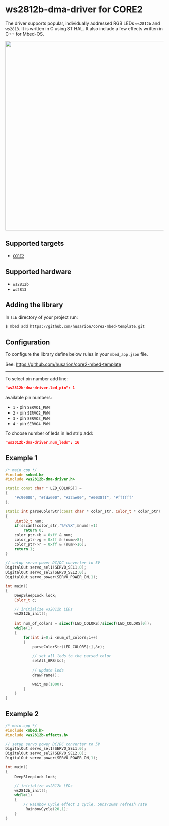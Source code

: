 # ws2812b-dma-driver for CORE2

The driver supports popular, individually addressed RGB LEDs `ws2812b` and `ws2813`. It is written in C using ST HAL. It also include a few effects written in C++ for Mbed-OS.  

<p align="center">
<img src=".img/IMG_20190806_175106.jpg" width="600px"/>
</p>

## Supported targets
* [`CORE2`](https://github.com/husarion/core2-mbed-template) 

## Supported hardware
* `ws2812b`
* `ws2813`

## Adding the library
In `lib` directory of your project run:
```bash
$ mbed add https://github.com/husarion/core2-mbed-template.git
```

## Configuration
To configure the library define below rules in your `mbed_app.json` file.

See: https://github.com/husarion/core2-mbed-template

---

To select pin number add line:

```json
"ws2812b-dma-driver.led_pin": 1
```

available pin numbers:
* `1` - pin `SERVO1_PWM`
* `2` - pin `SERVO2_PWM`
* `3` - pin `SERVO3_PWM`
* `4` - pin `SERVO4_PWM`

To choose number of leds in led strip add:
```json
"ws2812b-dma-driver.num_leds": 16
```

## Example 1

```cpp
/* main.cpp */
#include <mbed.h>
#include <ws2812b-dma-driver.h>

static const char * LED_COLORS[] =
{
    "#c90000", "#fda600", "#32ae00", "#0038ff", "#ffffff"
};

static int parseColorStr(const char * color_str, Color_t * color_ptr)
{
    uint32_t num;
    if(sscanf(color_str,"%*c%X",&num)!=1) 
        return 0;
    color_ptr->b = 0xff & num;
    color_ptr->g = 0xff & (num>>8);
    color_ptr->r = 0xff & (num>>16);
    return 1;
}

// setup servo power DC/DC converter to 5V
DigitalOut servo_sel1(SERVO_SEL1,0);
DigitalOut servo_sel2(SERVO_SEL2,0);
DigitalOut servo_power(SERVO_POWER_ON,1);

int main()
{
    DeepSleepLock lock;
    Color_t c;

    // initialize ws2812b LEDs
    ws2812b_init();
    
    int num_of_colors = sizeof(LED_COLORS)/sizeof(LED_COLORS[0]);
    while(1)
    {
        for(int i=0;i <num_of_colors;i++)
        {
            parseColorStr(LED_COLORS[i],&c);
            
            // set all leds to the parsed color
            setAll_GRB(&c);
            
            // update leds
            drawFrame();

            wait_ms(1000);
        }
    }
}
```
<!-- result 1 -->

## Example 2

```cpp
/* main.cpp */
#include <mbed.h>
#include <ws2812b-effects.h>

// setup servo power DC/DC converter to 5V
DigitalOut servo_sel1(SERVO_SEL1,0);
DigitalOut servo_sel2(SERVO_SEL2,0);
DigitalOut servo_power(SERVO_POWER_ON,1);

int main()
{
    DeepSleepLock lock;

    // initialize ws2812b LEDs
    ws2812b_init();
    while(1)
    {
        // Rainbow Cycle effect 1 cycle, 50hz/20ms refresh rate
         RainbowCycle(20,1);
    }
}
```

<!-- result 2 -->